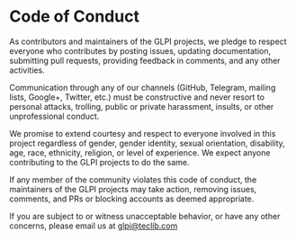 # Code of Conduct

As contributors and maintainers of the GLPI projects, we pledge to respect everyone who contributes by posting issues, updating documentation, submitting pull requests, providing feedback in comments, and any other activities.

Communication through any of our channels (GitHub, Telegram, mailing lists, Google+, Twitter, etc.) must be constructive and never resort to personal attacks, trolling, public or private harassment, insults, or other unprofessional conduct.

We promise to extend courtesy and respect to everyone involved in this project regardless of gender, gender identity, sexual orientation, disability, age, race, ethnicity, religion, or level of experience. We expect anyone contributing to the GLPI projects to do the same.

If any member of the community violates this code of conduct, the maintainers of the GLPI projects may take action, removing issues, comments, and PRs or blocking accounts as deemed appropriate.

If you are subject to or witness unacceptable behavior, or have any other concerns, please email us at glpi@teclib.com